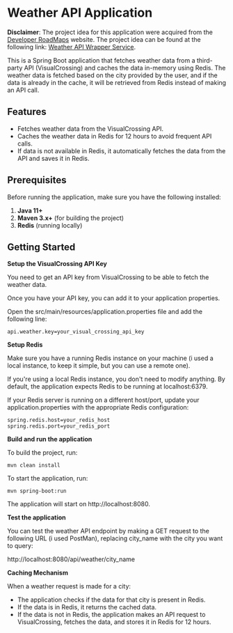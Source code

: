 # Weather API Application

**Disclaimer**: The project idea for this application were acquired from the [Developer RoadMaps](https://roadmap.sh) website. The project idea can be found at the following link: [Weather API Wrapper Service](https://roadmap.sh/projects/weather-api-wrapper-service).

This is a Spring Boot application that fetches weather data from a third-party API (VisualCrossing) and caches the data in-memory using Redis. The weather data is fetched based on the city provided by the user, and if the data is already in the cache, it will be retrieved from Redis instead of making an API call.

## Features

- Fetches weather data from the VisualCrossing API.
- Caches the weather data in Redis for 12 hours to avoid frequent API calls.
- If data is not available in Redis, it automatically fetches the data from the API and saves it in Redis.
  
## Prerequisites

Before running the application, make sure you have the following installed:

1. **Java 11+**
2. **Maven 3.x+** (for building the project)
3. **Redis** (running locally)

## Getting Started

**Setup the VisualCrossing API Key**

You need to get an API key from VisualCrossing to be able to fetch the weather data.

Once you have your API key, you can add it to your application properties.

Open the src/main/resources/application.properties file and add the following line:

    api.weather.key=your_visual_crossing_api_key

**Setup Redis**

Make sure you have a running Redis instance on your machine (i used a local instance, to keep it simple, but you can use a remote one).

If you're using a local Redis instance, you don't need to modify anything. By default, the application expects Redis to be running at localhost:6379.

If your Redis server is running on a different host/port, update your application.properties with the appropriate Redis configuration:

    spring.redis.host=your_redis_host
    spring.redis.port=your_redis_port

**Build and run the application**

To build the project, run:

    mvn clean install

To start the application, run:

    mvn spring-boot:run

The application will start on http://localhost:8080.

**Test the application**

You can test the weather API endpoint by making a GET request to the following URL (i used PostMan), replacing city_name with the city you want to query:

http://localhost:8080/api/weather/city_name

**Caching Mechanism**

When a weather request is made for a city:

- The application checks if the data for that city is present in Redis.
- If the data is in Redis, it returns the cached data.
- If the data is not in Redis, the application makes an API request to VisualCrossing, fetches the data, and stores it in Redis for 12 hours.
